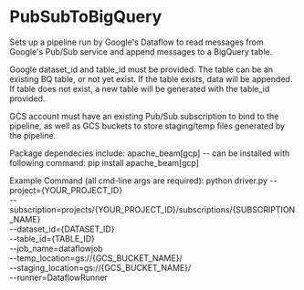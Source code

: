 # PubSubToBigQuery

Sets up a pipeline run by Google's Dataflow to read messages from Google's Pub/Sub service and append messages
to a BigQuery table.

Google dataset_id and table_id must be provided. The table can be an existing BQ table, or not yet exist. 
  If the table exists, data will be appended.
  If table does not exist, a new table will be generated with the table_id provided.

GCS account must have an existing Pub/Sub subscription to bind to the pipeline, as well as GCS buckets to store staging/temp files
generated by the pipeline.

Package dependecies include:
  apache_beam[gcp] -- can be installed with following command: 
  pip install apache_beam[gcp]

Example Command (all cmd-line args are required):
python driver.py --project={YOUR_PROJECT_ID} \
--subscription=projects/{YOUR_PROJECT_ID}/subscriptions/{SUBSCRIPTION_NAME} \
--dataset_id={DATASET_ID} \
--table_id={TABLE_ID} \
--job_name=dataflowjob \
--temp_location=gs://{GCS_BUCKET_NAME}/ \
--staging_location=gs://{GCS_BUCKET_NAME}/ \
--runner=DataflowRunner
